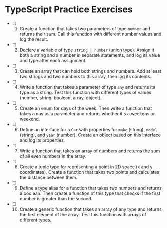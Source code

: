 # TypeScript Practice Exercises

- [ ] 1. Create a function that takes two parameters of type `number` and returns their sum. Call this function with different number values and log the result.

- [ ] 2. Declare a variable of type `string | number` (union type). Assign it both a string and a number in separate statements, and log its value and type after each assignment.

- [ ] 3. Create an array that can hold both strings and numbers. Add at least two strings and two numbers to this array, then log its contents.

- [ ] 4. Write a function that takes a parameter of type `any` and returns its type as a string. Test this function with different types of values (number, string, boolean, array, object).

- [ ] 5. Create an enum for days of the week. Then write a function that takes a day as a parameter and returns whether it's a weekday or weekend.

- [ ] 6. Define an interface for a `Car` with properties for `make` (string), `model` (string), and `year` (number). Create an object based on this interface and log its properties.

- [ ] 7. Write a function that takes an array of numbers and returns the sum of all even numbers in the array.

- [ ] 8. Create a tuple type for representing a point in 2D space (x and y coordinates). Create a function that takes two points and calculates the distance between them.

- [ ] 9. Define a type alias for a function that takes two numbers and returns a boolean. Then create a function of this type that checks if the first number is greater than the second.

- [ ] 10. Create a generic function that takes an array of any type and returns the first element of the array. Test this function with arrays of different types.
